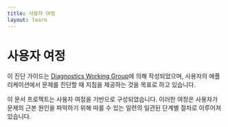 ```yaml
---
title: 사용자 여정
layout: learn
---
```


# 사용자 여정

이 진단 가이드는 [Diagnostics Working Group][]에 의해 작성되었으며, 사용자의 애플리케이션에서 문제를 진단할 때 지침을 제공하는 것을 목표로 하고 있습니다.

이 문서 프로젝트는 사용자 여정을 기반으로 구성되었습니다. 이러한 여정은 사용자가 문제의 근본 원인을 파악하기 위해 따를 수 있는 일련의 일관된 단계별 절차로 이루어져 있습니다.

[Diagnostics Working Group]: https://github.com/nodejs/diagnostics
